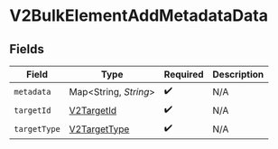 # V2BulkElementAddMetadataData


## Fields

| Field                                               | Type                                                | Required                                            | Description                                         |
| --------------------------------------------------- | --------------------------------------------------- | --------------------------------------------------- | --------------------------------------------------- |
| `metadata`                                          | Map<String, *String*>                               | :heavy_check_mark:                                  | N/A                                                 |
| `targetId`                                          | [V2TargetId](../../models/shared/V2TargetId.md)     | :heavy_check_mark:                                  | N/A                                                 |
| `targetType`                                        | [V2TargetType](../../models/shared/V2TargetType.md) | :heavy_check_mark:                                  | N/A                                                 |